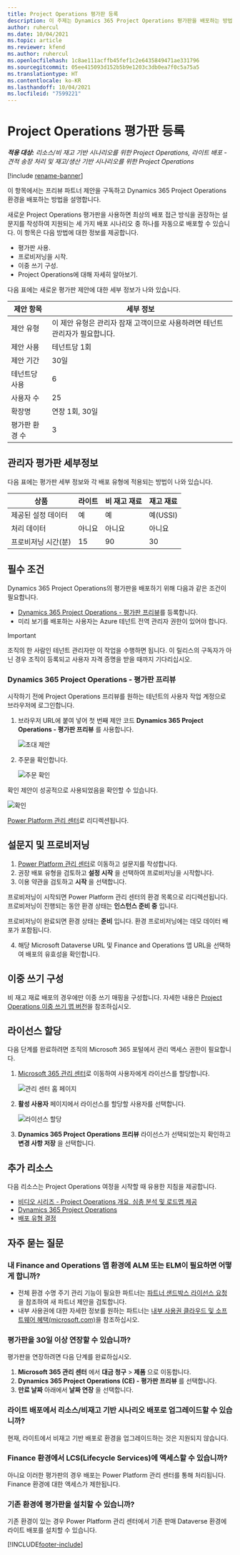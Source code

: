```yaml
---
title: Project Operations 평가판 등록
description: 이 주제는 Dynamics 365 Project Operations 평가판을 배포하는 방법에 대한 정보를 제공합니다.
author: ruhercul
ms.date: 10/04/2021
ms.topic: article
ms.reviewer: kfend
ms.author: ruhercul
ms.openlocfilehash: 1c8ae111acffb45fef1c2e6435849471ae331796
ms.sourcegitcommit: 05ee415093d152b5b9e1203c3db0ea7f0c5a75a5
ms.translationtype: HT
ms.contentlocale: ko-KR
ms.lasthandoff: 10/04/2021
ms.locfileid: "7599221"
---
```

# <a name="sign-up-for-project-operations-trials"></a>Project Operations 평가판 등록 

_**적용 대상:** 리소스/비 재고 기반 시나리오를 위한 Project Operations, 라이트 배포 - 견적 송장 처리 및 재고/생산 기반 시나리오를 위한 Project Operations_ 

[!include [rename-banner](~/includes/cc-data-platform-banner.md)]

이 항목에서는 프리뷰 파트너 제안을 구독하고 Dynamics 365 Project Operations 환경을 배포하는 방법을 설명합니다.

새로운 Project Operations 평가판을 사용하면 최상의 배포 접근 방식을 권장하는 설문지를 작성하여 지원되는 세 가지 배포 시나리오 중 하나를 자동으로 배포할 수 있습니다. 이 항목은 다음 방법에 대한 정보를 제공합니다.

- 평가판 사용.
- 프로비저닝을 시작.
- 이중 쓰기 구성.
- Project Operations에 대해 자세히 알아보기. 

다음 표에는 새로운 평가판 제안에 대한 세부 정보가 나와 있습니다.

| **제안 항목**               | **세부 정보**                                  |
|------------------------------|----------------------------------------------|
| 제안 유형                   | 이 제안 유형은 관리자 잠재 고객이므로 사용하려면 테넌트 관리자가 필요합니다. |
| 제안 사용                    | 테넌트당 1회                          |
| 제안 기간               | 30일                             |
| 테넌트당 사용       | 6                                            |
| 사용자 수              | 25                                           |
| 확장명                    | 연장 1회, 30일               |
| 평가판 환경 수 | 3                                            |


## <a name="admin-trial-details"></a>관리자 평가판 세부정보
다음 표에는 평가판 세부 정보와 각 배포 유형에 적용되는 방법이 나와 있습니다.

| **상품**                      | **라이트**                                     | **비 재고 재료** | **재고 재료** |
|-------------------------------|----------------------------------------------|---------------------------|-----------------------|
| 제공된 설정 데이터           | 예                                          | 예                       | 예(USSI)            |
| 처리 데이터            | 아니요                                           | 아니요                        | 아니요                    |
| 프로비저닝 시간(분)  | 15                                           | 90                        | 30                    |
 
## <a name="prerequisites"></a>필수 조건
Dynamics 365 Project Operations의 평가판을 배포하기 위해 다음과 같은 조건이 필요합니다.

- [Dynamics 365 Project Operations - 평가판 프리뷰](https://www.aka.ms/try-po)를 등록합니다.
- 미리 보기를 배포하는 사용자는 Azure 테넌트 전역 관리자 권한이 있어야 합니다.

> [!IMPORTANT]
> 조직의 한 사람인 테넌트 관리자만 이 작업을 수행하면 됩니다. 이 릴리스의 구독자가 아닌 경우 조직이 등록되고 사용자 자격 증명을 받을 때까지 기다리십시오.

### <a name="dynamics-365-project-operations---preview-trial"></a>Dynamics 365 Project Operations - 평가판 프리뷰 

시작하기 전에 Project Operations 프리뷰를 원하는 테넌트의 사용자 작업 계정으로 브라우저에 로그인합니다.

1. 브라우저 URL에 붙여 넣어 첫 번째 제안 코드 **Dynamics 365 Project Operations - 평가판 프리뷰** 를 사용합니다.

    ![초대 제안](./media/16RedeemFirstOfferNew.png)

2. 주문을 확인합니다.

    ![주문 확인](./media/17ConfirmOrderNew.png)

  확인 제안이 성공적으로 사용되었음을 확인할 수 있습니다.

   ![확인](./media/18OrderConfirmationNew.png)

  [Power Platform 관리 센터](https://admin.powerplatform.microsoft.com/projectoperationstrial)로 리디렉션됩니다.

## <a name="questionnaire-and-provisioning"></a>설문지 및 프로비저닝

1.  [Power Platform 관리 센터](https://admin.powerplatform.com/projectoperationstrial)로 이동하고 설문지를 작성합니다.  
2.  권장 배포 유형을 검토하고 **설정 시작** 을 선택하여 프로비저닝을 시작합니다.
3.  이용 약관을 검토하고 **시작** 을 선택합니다.

   프로비저닝이 시작되면 Power Platform 관리 센터의 환경 목록으로 리디렉션됩니다. 프로비저닝이 진행되는 동안 환경 상태는 **인스턴스 준비 중** 입니다.
 
  프로비저닝이 완료되면 환경 상태는 **준비** 입니다. 환경 프로비저닝에는 데모 데이터 배포가 포함됩니다.
 
4.  해당 Microsoft Dataverse URL 및 Finance and Operations 앱 URL을 선택하여 배포의 유효성을 확인합니다.

## <a name="configuring-dual-write"></a>이중 쓰기 구성
비 재고 재료 배포의 경우에만 이중 쓰기 매핑을 구성합니다. 자세한 내용은 [Project Operations 이중 쓰기 맵 버전](resource-dual-write-maps.md)을 참조하십시오.

## <a name="assign-licenses"></a>라이선스 할당

다음 단계를 완료하려면 조직의 Microsoft 365 포털에서 관리 액세스 권한이 필요합니다.

1. [Microsoft 365 관리 센터](https://portal.office.com/)로 이동하여 사용자에게 라이선스를 할당합니다.

   ![관리 센터 홈 페이지](./media/14AdminPortal.png)

2. **활성 사용자** 페이지에서 라이선스를 할당할 사용자를 선택합니다.

   ![라이선스 할당](./media/15AssignLicenses.png)

3. **Dynamics 365 Project Operations 프리뷰** 라이선스가 선택되었는지 확인하고 **변경 사항 저장** 을 선택합니다.

## <a name="additional-resources"></a>추가 리소스

다음 리소스는 Project Operations 여정을 시작할 때 유용한 지침을 제공합니다.

- [비디오 시리즈 - Project Operations 개요, 심층 분석 및 로드맵 제공](https://youtube.com/playlist?list=PLcakwueIHoT_LJ3Fr1tHnkPk5lioqE6uH)
- [Dynamics 365 Project Operations](/learn/modules/examine-dynamics-365-project-operations/)
- [배포 유형 결정](determine-deployment-type.md)

## <a name="frequently-asked-questions"></a>자주 묻는 질문

### <a name="what-if-i-require-alm-or-elm-for-my-finance-and-operations-apps-environment"></a>내 Finance and Operations 앱 환경에 ALM 또는 ELM이 필요하면 어떻게 합니까?

- 전체 환경 수명 주기 관리 기능이 필요한 파트너는 [파트너 샌드박스 라이선스 요청](https://experience.dynamics.com/requestlicense)을 참조하여 새 파트너 제안을 검토합니다. 
- 내부 사용권에 대한 자세한 정보를 원하는 파트너는 [내부 사용권 클라우드 및 소프트웨어 혜택(microsoft.com)](https://partner.microsoft.com/membership/internal-use-software)을 참조하십시오.

### <a name="can-i-extend-my-trial-beyond-30-days"></a>평가판을 30일 이상 연장할 수 있습니까?
평가판을 연장하려면 다음 단계를 완료하십시오.

1. **Microsoft 365 관리 센터** 에서 **대금 청구** > **제품** 으로 이동합니다.
2. **Dynamics 365 Project Operations (CE) - 평가판 프리뷰** 를 선택합니다.
3. **만료 날짜** 아래에서 **날짜 연장** 을 선택합니다.

### <a name="can-i-upgrade-from-the-lite-deployment-to-the-resourcenon-stocked-based-scenario-deployment"></a>라이트 배포에서 리소스/비재고 기반 시나리오 배포로 업그레이드할 수 있습니까?
현재, 라이트에서 비재고 기반 배포로 환경을 업그레이드하는 것은 지원되지 않습니다.

### <a name="can-i-access-lifecycle-services-lcs-for-my-finance-environments"></a>Finance 환경에서 LCS(Lifecycle Services)에 액세스할 수 있습니까?  
아니요 이러한 평가판의 경우 배포는 Power Platform 관리 센터를 통해 처리됩니다. Finance 환경에 대한 액세스가 제한됩니다.

### <a name="can-i-install-my-trial-on-an-existing-environment"></a>기존 환경에 평가판을 설치할 수 있습니까?
기존 환경이 있는 경우 Power Platform 관리 센터에서 기존 판매 Dataverse 환경에 라이트 배포를 설치할 수 있습니다.

[!INCLUDE[footer-include](../includes/footer-banner.md)]

